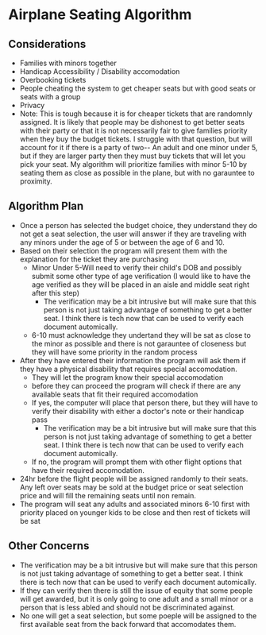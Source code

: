 # Airplane Seating Algorithm
## Considerations
* Families with minors together
* Handicap Accessibility / Disability accomodation
* Overbooking tickets
* People cheating the system to get cheaper seats but with good seats or seats with a group
* Privacy
* Note: This is tough because it is for cheaper tickets that are randomnly assigned.  It is likely that people may be dishonest to get better seats with their party or that it is not necessarily fair to give families priority when they buy the budget tickets.  I struggle with that question, but will account for it if there is a party of two-- An adult and one minor under 5, but if they are larger party then they must buy tickets that will let you pick your seat. My algorithm will prioritize families with minor 5-10 by seating them as close as possible in the plane, but with no garauntee to proximity.

##  Algorithm Plan
* Once a person has selected the budget choice, they understand they do not get a seat selection, the user will answer if they are traveling with any minors under the age of 5 or between the age of 6 and 10.
* Based on their selection the program will present them with the explanation for the ticket they are purchasing
  * Minor Under 5-Will need to verify their child's DOB and possibly submit some other type of age verification (I would like to have the age verified as they will be placed in an aisle and middle seat right after this step)
    *  The verification may be a bit intrusive but will make sure that this person is not just taking advantage of something to get a better seat.  I think there is tech now that can be used to verify each document automically.
  * 6-10 must acknowledge they undertand they will be sat as close to the minor as possible and there is not garauntee of closeness but they will have some priority in the random process
* After they have entered their information the program will ask them if they have a physical disability that requires special accomodation.
  * They will let the program know their special accomodation
  * before they can proceed the program will check if there are any available seats that fit their required accomodation
  * If yes, the computer will place that person there, but they will have to verify their disability with either a doctor's note or their handicap pass
    * The verification may be a bit intrusive but will make sure that this person is not just taking advantage of something to get a better seat.  I think there is tech now that can be used to verify each document automically.
  * If no, the program will prompt them with other flight options that have their required accomodation. 
* 24hr before the flight people will be assigned randomly to their seats.  Any left over seats may be sold at the budget price or seat selection price and will fill the remaining seats until non remain.
* The program will seat any adults and associated minors 6-10 first with priority placed on younger kids to be close and then rest of tickets will be sat

## Other Concerns
* The verification may be a bit intrusive but will make sure that this person is not just taking advantage of something to get a better seat.  I think there is tech now that can be used to verify each document automically.
* If they can verify then there is still the issue of equity that some people will get awarded, but it is only going to one adult and a small minor or a person that is less abled and should not be discriminated against.
* No one will get a seat selection, but some poeple will be assigned to the first available seat from the back forward that accomodates them.
